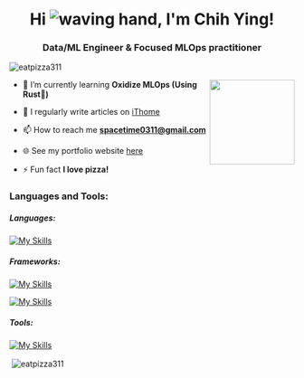 <h1 align="center">Hi <img src="https://user-images.githubusercontent.com/18350557/176309783-0785949b-9127-417c-8b55-ab5a4333674e.gif" alt="waving hand">, I'm Chih Ying!</h1>
<h3 align="center">Data/ML Engineer & Focused MLOps practitioner</h3>

<p align="left"> <img src="https://komarev.com/ghpvc/?username=eatpizza311&label=Profile%20views&color=0e75b6&style=flat" alt="eatpizza311" /> </p>

<img align="right" src="https://i.giphy.com/media/v1.Y2lkPTc5MGI3NjExczB6OWQzdDZzMTYzODIybDBsNmM0NG16cWg3c3d4ZXBkN21uNTN4MyZlcD12MV9pbnRlcm5hbF9naWZfYnlfaWQmY3Q9Zw/VbnUQpnihPSIgIXuZv/giphy.gif" width="150" />

- 🌱 I’m currently learning **Oxidize MLOps (Using Rust🦀)**

- 📝 I regularly write articles on [iThome](https://ithelp.ithome.com.tw/users/20141304/articles)

- 📫 How to reach me **spacetime0311@gmail.com**

- 🌐 See my portfolio website [here](https://eatpizza311.github.io/)

- ⚡ Fun fact **I love pizza!**


<h3 align="left">Languages and Tools:</h3>
<h5 align="left">Languages:</h5>

[![My Skills](https://skillicons.dev/icons?i=py,rust,scala,postgres)](https://skillicons.dev)
    
<h5 align="left">Frameworks:</h5>

[![My Skills](https://skillicons.dev/icons?i=pytorch,tensorflow,sklearn,flask)](https://skillicons.dev)

[![My Skills](https://simpleskill.icons.workers.dev/svg?i=polars,pandas,plotly&theme=light)](#)

<h5 align="left">Tools:</h5>

[![My Skills](https://skillicons.dev/icons?i=docker,kubernetes,aws,gcp)](https://skillicons.dev)


<p>&nbsp;<img align="center" src="https://github-readme-stats-git-master-eatpizza311.vercel.app/api?username=eatpizza311&show_icons=tru&theme=cobalt" alt="eatpizza311" /></p>
